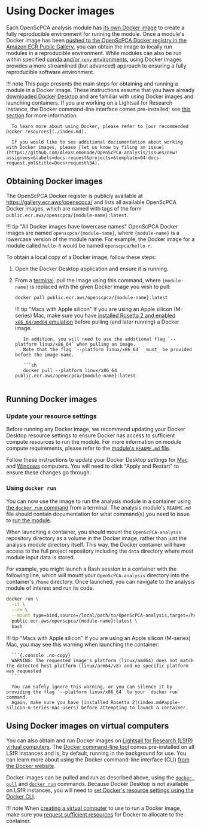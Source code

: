 # Using Docker images

Each OpenScPCA analysis module has [its own Docker image](./docker-images.md) to create a fully reproducible environment for running the module.
Once a module's Docker image has been [pushed to the OpenScPCA Docker registry in the Amazon ECR Public Gallery](../workflows/build-docker-gha.md), you can obtain the image to locally run modules in a reproducible environment.
While modules can also be run within specified [conda and/or `renv` environments](../managing-software/index.md), using Docker images provides a more streamlined (but advanced) approach to ensuring a fully reproducible software environment.

!!! note
      This page presents the main steps for obtaining and running a module in a Docker image.
      These instructions assume that you have already [downloaded Docker Desktop](./index.md#how-to-install-docker) and are familiar with using Docker images and launching containers.
      If you are working on a Lightsail for Research instance, the Docker command-line interface comes pre-installed; see [this section](#using-docker-images-on-virtual-computers) for more information.

      To learn more about using Docker, please refer to [our recommended Docker resources](./index.md).

      If you would like to see additional dociumentation about working with Docker images, please [let us know by filing an issue](https://github.com/AlexsLemonade/OpenScPCA-analysis/issues/new?assignees=&labels=docs-request&projects=&template=04-docs-request.yml&title=Docs+request%3A).

## Obtaining Docker images

The OpenScPCA Docker register is publicly available at <https://gallery.ecr.aws/openscpca/> and lists all available OpenScPCA Docker images, which are named with tags of the form `public.ecr.aws/openscpca/{module-name}:latest`.

!!! tip "All Docker images have lowercase names"
      OpenScPCA Docker images are named `openscpca/{module-name}`, where `{module-name}` is a lowercase version of the module name.
      For example, the Docker image for a module called `hello-R` would be named `openscpca/hello-r`.

To obtain a local copy of a Docker image, follow these steps:

1. Open the Docker Desktop application and ensure it is running.
2. From a [terminal](../../getting-started/project-tools/using-the-terminal.md), pull the image using this command, where `{module-name}` is replaced with the given Docker image you wish to pull:

      ```sh
      docker pull public.ecr.aws/openscpca/{module-name}:latest
      ```

    !!! tip "Macs with Apple silicon"
          If you are using an Apple silicon (M-series) Mac, make sure you have [installed Rosetta 2 and enabled `x86_64/amd64` emulation](index.md#apple-silicon-m-series-mac-users) before pulling (and later running) a Docker image.

          In addition, you will need to use the additional flag `--platform linux/x86_64` when pulling an image.
          Note that the flag `--platform linux/x86_64` _must_ be provided before the image name.

          ```sh
          docker pull --platform linux/x86_64 public.ecr.aws/openscpca/{module-name}:latest
          ```

## Running Docker images

### Update your resource settings

Before running any Docker image, we recommend updating your Docker Desktop resource settings to ensure Docker has access to sufficient compute resources to run the module.
For more information on module compute requirements, please refer to the [module's `README.md` file](../../contributing-to-analyses/analysis-modules/compute-requirements.md#readme-files).

Follow these instructions to update your Docker Desktop settings for [Mac](https://docs.docker.com/desktop/settings/mac#resources) and [Windows](https://docs.docker.com/desktop/settings/windows/#resources) computers.
You will need to click "Apply and Restart" to ensure these changes go through.

### Using `docker run`

You can now use the image to run the analysis module in a container using [the `docker run` command](https://docs.docker.com/reference/cli/docker/container/run/) from a terminal.
The analysis module's `README.md` file should contain documentation for what command(s) you need to issue to [run the module](../../contributing-to-analyses/analysis-modules/running-a-module.md).

When launching a container, you should mount the `OpenScPCA-analysis` repository directory as a volume in the Docker image, rather than just the analysis module directory itself.
This way, the Docker container will have access to the full project repository including the `data` directory where most module input data is stored.

For example, you might launch a Bash session in a container with the following line, which will mount your `OpenScPCA-analysis` directory into the container's `/home` directory.
Once launched, you can navigate to the analysis module of interest and run its code.

```sh
docker run \
  -it \
  --rm \
  --mount type=bind,source=/local/path/to/OpenScPCA-analysis,target=/home/OpenScPCA-analysis \
  public.ecr.aws/openscpca/{module-name}:latest \
  bash
```

!!! tip "Macs with Apple silicon"
      If you are using an Apple silicon (M-series) Mac, you may see this warning when launching the container:

      ```{.console .no-copy}
      WARNING: The requested image's platform (linux/amd64) does not match the detected host platform (linux/arm64/v8) and no specific platform was requested
      ```

      You can safely ignore this warning, or you can silence it by providing the flag `--platform linux/x86_64` to your `docker run` command.
      Again, make sure you have [installed Rosetta 2](index.md#apple-silicon-m-series-mac-users) before attempting to launch a container.


## Using Docker images on virtual computers

You can also obtain and run Docker images on [Lightsail for Research (LSfR) virtual computers](../../aws/index.md#lightsail-for-research-virtual-computing-with-aws).
The [Docker command-line tool](https://docs.docker.com/engine/reference/commandline/cli/) comes pre-installed on all LSfR instances and is, by default, running in the background for use.
You can learn more about using the Docker command-line interface (CLI) [from the Docker website](https://docs.docker.com/reference/cli/docker/).

Docker images can be pulled and run as described above, using the [`docker pull`](#obtaining-docker-images) and [`docker run`](#using-docker-run) commands.
Because Docker Desktop is not available on LSfR instances, you will need to [set Docker's resource settings using the Docker CLI](https://docs.docker.com/config/containers/resource_constraints/).

!!! note
      When [creating a virtual computer](../../aws/lsfr/creating-vcs.md) to use to run a Docker image, make sure you [request sufficient resources](../../aws/lsfr/creating-vcs.md#choosing-an-instance-size) for Docker to allocate to the container.
